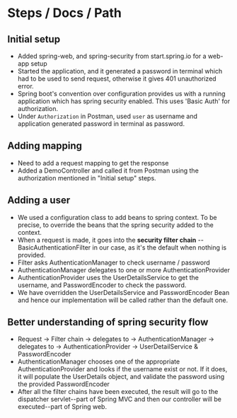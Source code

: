 # Steps / Docs / Path

## Initial setup
- Added spring-web, and spring-security from start.spring.io for a web-app setup
- Started the application, and it generated a password in terminal which had to be used to send request, otherwise it gives 401 unauthorized error.
- Spring boot's convention over configuration provides us with a running application which has spring security enabled. This uses 'Basic Auth' for authorization.
- Under `Authorization` in Postman, used `user` as username and application generated password in terminal as password.

## Adding mapping
- Need to add a request mapping to get the response
- Added a DemoController and called it from Postman using the authorization mentioned in "Initial setup" steps.

## Adding a user
- We used a configuration class to add beans to spring context. To be precise, to override the beans that the spring security added to the context.
- When a request is made, it goes into the **security filter chain** -- BasicAuthenticationFilter in our case, as it's the default when nothing is provided.
- Filter asks AuthenticationManager to check username / password
- AuthenticationManager delegates to one or more AuthenticationProvider
- AuthenticationProvider uses the UserDetailsService to get the username, and PasswordEncoder to check the password.
- We have overridden the UserDetailsService and PasswordEncoder Bean and hence our implementation will be called rather than the default one.

## Better understanding of spring security flow
- Request -> Filter chain -> delegates to -> AuthenticationManager -> delegates to -> AuthenticationProvider -> UserDetailService & PasswordEncoder
- AuthenticationManager chooses one of the appropriate AuthenticationProvider and looks if the username exist or not. If it does, it will populate the UserDetails object, and validate the password using the provided PasswordEncoder
- After all the filter chains have been executed, the result will go to the dispatcher servlet--part of Spring MVC and then our controller will be executed--part of Spring web.